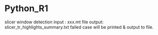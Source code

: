 # Python_R1
slicer window detection
  input : xxx.mt file
  output: slicer_tr_highlights_summary.txt
  failed case will be printed & output to file.
